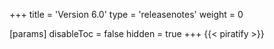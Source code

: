 +++
title = 'Version 6.0'
type = 'releasenotes'
weight = 0

[params]
  disableToc = false
  hidden = true
+++
{{< piratify >}}
